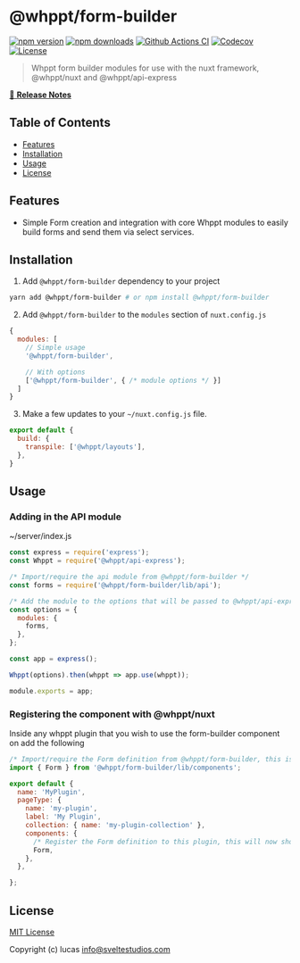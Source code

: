 # @whppt/form-builder

[![npm version][npm-version-src]][npm-version-href]
[![npm downloads][npm-downloads-src]][npm-downloads-href]
[![Github Actions CI][github-actions-ci-src]][github-actions-ci-href]
[![Codecov][codecov-src]][codecov-href]
[![License][license-src]][license-href]

> Whppt form builder modules for use with the nuxt framework, @whppt/nuxt and @whppt/api-express

[📖 **Release Notes**](./CHANGELOG.md)

## Table of Contents

- [Features](#features)
- [Installation](#installation)
- [Usage](#usage)
- [License](#license)

## Features
- Simple Form creation and integration with core Whppt modules to easily build forms and send them via select services.

## Installation
1. Add `@whppt/form-builder` dependency to your project

```bash
yarn add @whppt/form-builder # or npm install @whppt/form-builder
```

2. Add `@whppt/form-builder` to the `modules` section of `nuxt.config.js`

```js
{
  modules: [
    // Simple usage
    '@whppt/form-builder',

    // With options
    ['@whppt/form-builder', { /* module options */ }]
  ]
}
```

3. Make a few updates to your `~/nuxt.config.js` file.
```js
export default {
  build: {
    transpile: ['@whppt/layouts'],
  },
}
```

## Usage

### Adding in the API module
~/server/index.js
```js
const express = require('express');
const Whppt = require('@whppt/api-express');

/* Import/require the api module from @whppt/form-builder */
const forms = require('@whppt/form-builder/lib/api');

/* Add the module to the options that will be passed to @whppt/api-express */
const options = {
  modules: {
    forms,
  },
};

const app = express();

Whppt(options).then(whppt => app.use(whppt));

module.exports = app;
```

### Registering the component with @whppt/nuxt
Inside any whppt plugin that you wish to use the form-builder component on add the following
```js
/* Import/require the Form definition from @whppt/form-builder, this is a whppt component */
import { Form } from '@whppt/form-builder/lib/components';

export default {
  name: 'MyPlugin',
  pageType: {
    name: 'my-plugin',
    label: 'My Plugin',
    collection: { name: 'my-plugin-collection' },
    components: {
      /* Register the Form definition to this plugin, this will now show up as a usable component on the template */
      Form,
    },
  },

};

```

## License

[MIT License](./LICENSE)

Copyright (c) lucas <info@sveltestudios.com>

<!-- Badges -->
[npm-version-src]: https://img.shields.io/npm/v/@whppt/form-builder/latest.svg
[npm-version-href]: https://npmjs.com/package/@whppt/form-builder

[npm-downloads-src]: https://img.shields.io/npm/dt/@whppt/form-builder.svg
[npm-downloads-href]: https://npmjs.com/package/@whppt/form-builder

[github-actions-ci-src]: https://github.com//workflows/ci/badge.svg
[github-actions-ci-href]: https://github.com//actions?query=workflow%3Aci

[codecov-src]: https://img.shields.io/codecov/c/github/.svg
[codecov-href]: https://codecov.io/gh/

[license-src]: https://img.shields.io/npm/l/@whppt/form-builder.svg
[license-href]: https://npmjs.com/package/@whppt/form-builder
